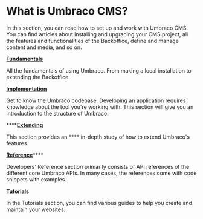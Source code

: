 # What is Umbraco CMS?

In this section, you can read how to set up and work with Umbraco CMS. You can find articles about installing and upgrading your CMS project, all the features and functionalities of the Backoffice, define and manage content and media, and so on.

****[**Fundamentals**](fundamentals/)****

All the fundamentals of using Umbraco. From making a local installation to extending the Backoffice.

****[**Implementation**](implementation/)****

Get to know the Umbraco codebase. Developing an application requires knowledge about the tool you're working with. This section will give you an introduction to the structure of Umbraco.

****[**Extending**](extending/)

This section provides an **** in-depth study of how to extend Umbraco's features.

[**Reference**](reference/)****

Developers' Reference section primarily consists of API references of the different core Umbraco APIs. In many cases, the references come with code snippets with examples.&#x20;

****[**Tutorials**](tutorials/)****

In the Tutorials section, you can find various guides to help you create and maintain your websites.
